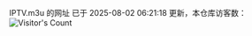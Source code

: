 IPTV.m3u 的网址 已于 2025-08-02 06:21:18 更新，本仓库访客数：![Visitor's Count](https://profile-counter.glitch.me/hero1898_tv/count.svg)
